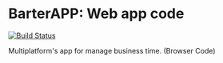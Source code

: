 # BarterAPP: Web app code
[![Build Status](https://img.shields.io/scrutinizer/build/g/filp/whoops.svg)](https://travis-ci.org/aag0121/barterAPP)

Multiplatform's app for manage business time. (Browser Code)
